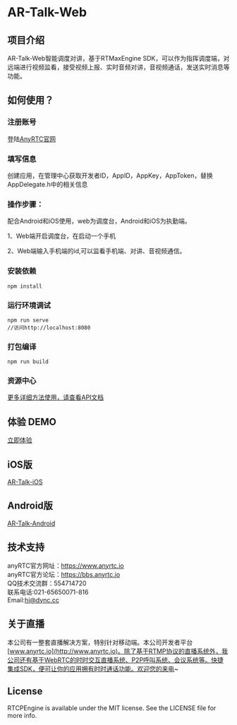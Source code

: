 # AR-Talk-Web

## 项目介绍

AR-Talk-Web智能调度对讲，基于RTMaxEngine SDK，可以作为指挥调度端，对远端进行视频监看，接受视频上报、实时音频对讲，音视频通话，发送实时消息等功能。</br>

## 如何使用？

### 注册账号
登陆[AnyRTC官网](https://www.anyrtc.io/)

### 填写信息
创建应用，在管理中心获取开发者ID，AppID，AppKey，AppToken，替换AppDelegate.h中的相关信息

### 操作步骤：
配合Android和iOS使用，web为调度台，Android和iOS为执勤端。

1、Web端开启调度台，在启动一个手机</br>

2、Web端输入手机端的id,可以监看手机端、对讲、音视频通信。</br>

### 安装依赖
```
npm install
```

### 运行环境调试
```
npm run serve
//访问http://localhost:8080
```

### 打包编译
```
npm run build
```

### 资源中心

[更多详细方法使用，请查看API文档](https://www.anyrtc.io/resoure)

## 体验 DEMO
[立即体验](https://demos.anyrtc.io/ar-talk/)

## iOS版

[AR-Talk-iOS](https://github.com/anyRTC/AR-Talk-iOS)

## Android版

[AR-Talk-Android](https://github.com/anyRTC/AR-Talk-Android)

## 技术支持
anyRTC官方网址：https://www.anyrtc.io </br>
anyRTC官方论坛：https://bbs.anyrtc.io </br>
QQ技术交流群：554714720 </br>
联系电话:021-65650071-816 </br>
Email:hi@dync.cc </br>

## 关于直播
本公司有一整套直播解决方案，特别针对移动端。本公司开发者平台[www.anyrtc.io](http://www.anyrtc.io)。除了基于RTMP协议的直播系统外，我公司还有基于WebRTC的时时交互直播系统、P2P呼叫系统、会议系统等。快捷集成SDK，便可让你的应用拥有时时通话功能。欢迎您的来电~

## License

RTCPEngine is available under the MIT license. See the LICENSE file for more info.
